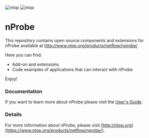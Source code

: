 ![ntop][nprobe_logo] ![ntop][ntop_logo]
# nProbe
This repository contains open source components and extensions for nProbe available at http://www.ntop.org/products/netflow/nprobe/

Here you can find:
* Add-on and extensions
* Code examples of applications that can interact with nProbe

Enjoy!

[nprobe_logo]: http://www.ntop.org/wp-content/uploads/2011/08/nprobe-icon-150x150.png

[ntop_logo]: https://camo.githubusercontent.com/58e2a1ecfff62d8ecc9d74633bd1013f26e06cba/687474703a2f2f7777772e6e746f702e6f72672f77702d636f6e74656e742f75706c6f6164732f323031352f30352f6e746f702e706e67

### Documentation

If you want to learn more about nProbe please visit the [User's Guide](https://www.ntop.org/guides/nProbe/).

### Details
For more information about nProbe, please visit [http://ntop.org](https://www.ntop.org/products/netflow/nprobe/).
